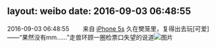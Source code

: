 layout: weibo
date: 2016-09-03 06:48:55
---
2016-09-03 06:48:55  &nbsp;&nbsp;&nbsp;&nbsp;&nbsp;&nbsp; 来自 <a href="sinaweibo://customweibosource" rel="nofollow">iPhone 5s</a>
久在樊笼里，复得出去玩[可爱]——“果然没有mm……”走兽环顾一圈检票口失望的说道 ​​​
![图片](https://ww3.sinaimg.cn/large/6d2a6003jw1f7g0h34xwxj20ku0rsdlg.jpg)
